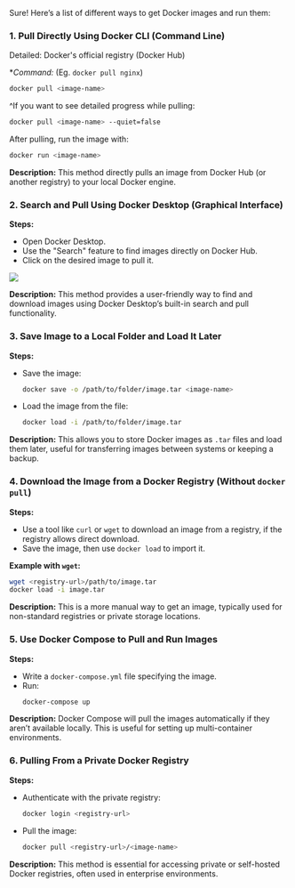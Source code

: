 Sure! Here’s a list of different ways to get Docker images and run them:

### 1. **Pull Directly Using Docker CLI (Command Line)**

Detailed: Docker's official registry (Docker Hub)

   **Command:* (Eg. `docker pull nginx`)
   ```bash
   docker pull <image-name>
   ```

^If you want to see detailed progress while pulling:
   ```bash
   docker pull <image-name> --quiet=false
   ```

   After pulling, run the image with:
   ```bash
   docker run <image-name>
   ```

   **Description:** This method directly pulls an image from Docker Hub (or another registry) to your local Docker engine.

### 2. **Search and Pull Using Docker Desktop (Graphical Interface)**

   **Steps:**
   - Open Docker Desktop.
   - Use the "Search" feature to find images directly on Docker Hub.
   - Click on the desired image to pull it.

![](4hi7FLW.png)


   **Description:** This method provides a user-friendly way to find and download images using Docker Desktop’s built-in search and pull functionality.

### 3. **Save Image to a Local Folder and Load It Later**

   **Steps:** 
   - Save the image:
     ```bash
     docker save -o /path/to/folder/image.tar <image-name>
     ```
   - Load the image from the file:
     ```bash
     docker load -i /path/to/folder/image.tar
     ```

   **Description:** This allows you to store Docker images as `.tar` files and load them later, useful for transferring images between systems or keeping a backup.

### 4. **Download the Image from a Docker Registry (Without `docker pull`)**

   **Steps:**
   - Use a tool like `curl` or `wget` to download an image from a registry, if the registry allows direct download.
   - Save the image, then use `docker load` to import it.

   **Example with `wget`:**
   ```bash
   wget <registry-url>/path/to/image.tar
   docker load -i image.tar
   ```

   **Description:** This is a more manual way to get an image, typically used for non-standard registries or private storage locations.

### 5. **Use Docker Compose to Pull and Run Images**

   **Steps:**
   - Write a `docker-compose.yml` file specifying the image.
   - Run:
     ```bash
     docker-compose up
     ```

   **Description:** Docker Compose will pull the images automatically if they aren’t available locally. This is useful for setting up multi-container environments.

### 6. **Pulling From a Private Docker Registry**

   **Steps:**
   - Authenticate with the private registry:
     ```bash
     docker login <registry-url>
     ```
   - Pull the image:
     ```bash
     docker pull <registry-url>/<image-name>
     ```

   **Description:** This method is essential for accessing private or self-hosted Docker registries, often used in enterprise environments.
